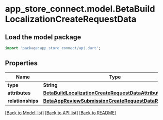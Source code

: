 # app_store_connect.model.BetaBuildLocalizationCreateRequestData

## Load the model package
```dart
import 'package:app_store_connect/api.dart';
```

## Properties
Name | Type | Description | Notes
------------ | ------------- | ------------- | -------------
**type** | **String** |  | 
**attributes** | [**BetaBuildLocalizationCreateRequestDataAttributes**](BetaBuildLocalizationCreateRequestDataAttributes.md) |  | 
**relationships** | [**BetaAppReviewSubmissionCreateRequestDataRelationships**](BetaAppReviewSubmissionCreateRequestDataRelationships.md) |  | 

[[Back to Model list]](../README.md#documentation-for-models) [[Back to API list]](../README.md#documentation-for-api-endpoints) [[Back to README]](../README.md)


